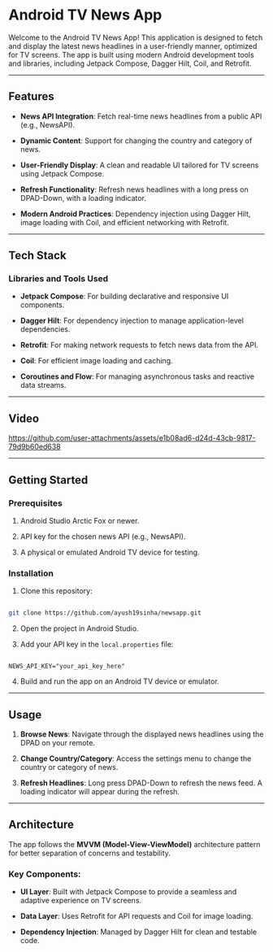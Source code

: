 # Android TV News App


Welcome to the Android TV News App! This application is designed to fetch and display the latest news headlines in a user-friendly manner, optimized for TV screens. The app is built using modern Android development tools and libraries, including Jetpack Compose, Dagger Hilt, Coil, and Retrofit.


---


## Features


- **News API Integration**: Fetch real-time news headlines from a public API (e.g., NewsAPI).

- **Dynamic Content**: Support for changing the country and category of news.

- **User-Friendly Display**: A clean and readable UI tailored for TV screens using Jetpack Compose.

- **Refresh Functionality**: Refresh news headlines with a long press on DPAD-Down, with a loading indicator.

- **Modern Android Practices**: Dependency injection using Dagger Hilt, image loading with Coil, and efficient networking with Retrofit.


---


## Tech Stack


### Libraries and Tools Used


- **Jetpack Compose**: For building declarative and responsive UI components.

- **Dagger Hilt**: For dependency injection to manage application-level dependencies.

- **Retrofit**: For making network requests to fetch news data from the API.

- **Coil**: For efficient image loading and caching.

- **Coroutines and Flow**: For managing asynchronous tasks and reactive data streams.


---

## Video


https://github.com/user-attachments/assets/e1b08ad6-d24d-43cb-9817-79d9b60ed638



---


## Getting Started


### Prerequisites


1. Android Studio Arctic Fox or newer.

2. API key for the chosen news API (e.g., NewsAPI).

3. A physical or emulated Android TV device for testing.


### Installation


1. Clone this repository:

```bash

git clone https://github.com/ayush19sinha/newsapp.git

```

2. Open the project in Android Studio.

3. Add your API key in the `local.properties` file:

```

NEWS_API_KEY="your_api_key_here"

```

4. Build and run the app on an Android TV device or emulator.


---


## Usage


1. **Browse News**: Navigate through the displayed news headlines using the DPAD on your remote.

2. **Change Country/Category**: Access the settings menu to change the country or category of news.

3. **Refresh Headlines**: Long press DPAD-Down to refresh the news feed. A loading indicator will appear during the refresh.


---


## Architecture


The app follows the **MVVM (Model-View-ViewModel)** architecture pattern for better separation of concerns and testability.


### Key Components:


- **UI Layer**: Built with Jetpack Compose to provide a seamless and adaptive experience on TV screens.

- **Data Layer**: Uses Retrofit for API requests and Coil for image loading.

- **Dependency Injection**: Managed by Dagger Hilt for clean and testable code.
